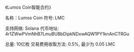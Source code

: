 《Lumos Coin智能合约》


名称：Lumos Coin
符号: LMC

支持网络: Solana
代币地址: 4r1ZWwPVmNhB7LmuBUBbDipkNDxwAQW1PY1knAnCTRGu

总量: 10亿枚
交易费用收取方法: 0.5%, 最少为 0.05 LMC
